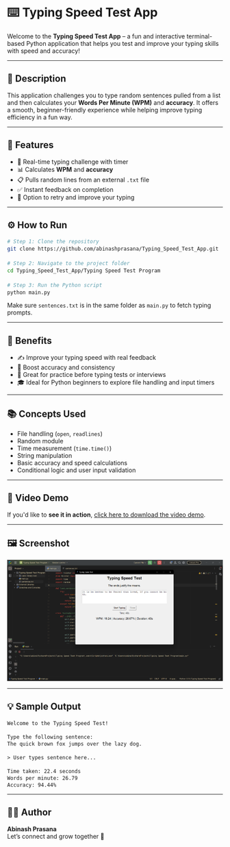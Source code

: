 # ⌨️ Typing Speed Test App

Welcome to the **Typing Speed Test App** – a fun and interactive terminal-based Python application that helps you test and improve your typing skills with speed and accuracy!

---

## 📝 Description

This application challenges you to type random sentences pulled from a list and then calculates your **Words Per Minute (WPM)** and **accuracy**. It offers a smooth, beginner-friendly experience while helping improve typing efficiency in a fun way.

---

## 🚀 Features

- 🎯 Real-time typing challenge with timer
- 📊 Calculates **WPM** and **accuracy**
- 📋 Pulls random lines from an external `.txt` file
- ✅ Instant feedback on completion
- 🔁 Option to retry and improve your typing

---

## ⚙️ How to Run

```bash
# Step 1: Clone the repository
git clone https://github.com/abinashprasana/Typing_Speed_Test_App.git

# Step 2: Navigate to the project folder
cd Typing_Speed_Test_App/Typing Speed Test Program

# Step 3: Run the Python script
python main.py
```

Make sure `sentences.txt` is in the same folder as `main.py` to fetch typing prompts.

---

## 🎯 Benefits

- ✍️ Improve your typing speed with real feedback
- 🧠 Boost accuracy and consistency
- 🧪 Great for practice before typing tests or interviews
- 🎓 Ideal for Python beginners to explore file handling and input timers

---

## 📚 Concepts Used

- File handling (`open`, `readlines`)
- Random module
- Time measurement (`time.time()`)
- String manipulation
- Basic accuracy and speed calculations
- Conditional logic and user input validation

---

## 🎥 Video Demo

If you'd like to **see it in action**, [click here to download the video demo](Typing%20Speed%20Test%20Program/Media/Typing_Speed_Test_App.mp4).

---

## 🖼️ Screenshot

![Typing Speed Test App Screenshot](Typing%20Speed%20Test%20Program/Media/Typing%20Speed%20Test%20App.png)

---

## 💡 Sample Output

```
Welcome to the Typing Speed Test!

Type the following sentence:
The quick brown fox jumps over the lazy dog.

> User types sentence here...

Time taken: 22.4 seconds
Words per minute: 26.79
Accuracy: 94.44%
```

---

## 👨‍💻 Author

**Abinash Prasana**  
Let’s connect and grow together 🚀